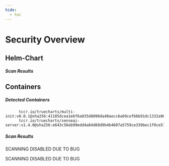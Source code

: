 ```yaml
---
hide:
  - toc
---
```


# Security Overview

<link href="https://truecharts.org/_static/trivy.css" type="text/css" rel="stylesheet" />

## Helm-Chart

##### Scan Results


## Containers

##### Detected Containers

          tccr.io/truecharts/multi-init:v0.0.1@sha256:41185dcea1e6f6a035d8090da40aecc6a69cef66b91dc1332a90c9d22861d367
          tccr.io/truecharts/senseai-server:v1.4.0@sha256:e643c56eb99edd4a84d60d9b4b4607a5759ce339bec1f0ce577d60eedc90c7e5

##### Scan Results

SCANNING DISABLED DUE TO BUG

SCANNING DISABLED DUE TO BUG
